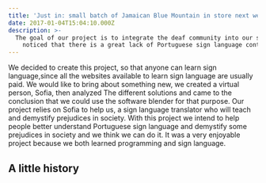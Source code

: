 ```yaml
---
title: 'Just in: small batch of Jamaican Blue Mountain in store next week'
date: 2017-01-04T15:04:10.000Z
description: >-
  The goal of our project is to integrate the deaf community into our society. We have 
    noticed that there is a great lack of Portuguese sign language content.
---
```


We decided to create this project, so that anyone can learn sign language,since all the websites available to learn 
sign language are usually paid. We would like to bring about something new, we created a 
virtual person, Sofia, then analyzed The different solutions and came to the conclusion that 
we could use the software blender for that purpose. 
Our project relies on Sofia to help us, a sign language translator who will teach and demystify prejudices in society.
With this project we intend to help people better understand Portuguese sign language 
and demystify some prejudices in society and we think we can do it. It was a very enjoyable 
project because we both learned programming and sign language.

## A little history

